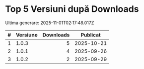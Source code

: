 # Top 5 Versiuni după Downloads

Ultima generare: 2025-11-01T02:17:48.017Z

| # | Versiune | Downloads | Publicat |
| - | - | -: | - |
| 1 | 1.0.3 | 5 | 2025-10-21 |
| 2 | 1.0.1 | 4 | 2025-09-26 |
| 3 | 1.0.2 | 2 | 2025-09-29 |
